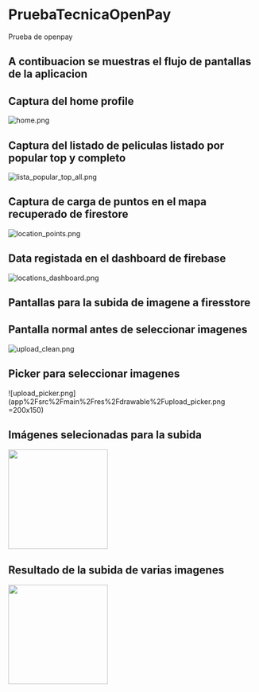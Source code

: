 # PruebaTecnicaOpenPay
Prueba de openpay

## A contibuacion se muestras el flujo de pantallas de la aplicacion

## Captura del home profile
![home.png](app%2Fsrc%2Fmain%2Fres%2Fdrawable%2Fhome.png)

## Captura del listado de peliculas listado por popular top y completo

![lista_popular_top_all.png](app%2Fsrc%2Fmain%2Fres%2Fdrawable%2Flista_popular_top_all.png)

## Captura de carga de puntos en el mapa recuperado de firestore

![location_points.png](app%2Fsrc%2Fmain%2Fres%2Fdrawable%2Flocation_points.png)

## Data registada en el dashboard de firebase

![locations_dashboard.png](app%2Fsrc%2Fmain%2Fres%2Fdrawable%2Flocations_dashboard.png)

## Pantallas para la subida de imagene a firesstore

## Pantalla normal antes de seleccionar imagenes
![upload_clean.png](app%2Fsrc%2Fmain%2Fres%2Fdrawable%2Fupload_clean.png)

## Picker para seleccionar imagenes
![upload_picker.png](app%2Fsrc%2Fmain%2Fres%2Fdrawable%2Fupload_picker.png =200x150)

## Imágenes selecionadas para la subida
<img src='app/src/main/res/drawable/upload_selected.png' width='200'>

## Resultado de la subida de varias imagenes
<img src='app/src/main/res/drawable/upoload_dashboard.png' width='200'>

